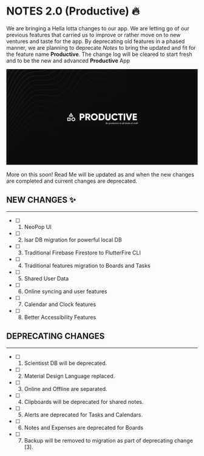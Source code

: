 # NOTES 2.0 (Productive) 🔥

We are bringing a Hella lotta changes to our app. We are letting go of our previous features that carried us to improve or rather move on to new ventures and taste for the app. By deprecating old features in a phased manner, we are planning to deprecate _Notes_ to bring the updated and fit for the feature name **Productive**. The change log will be cleared to start fresh and to be the new and advanced **Productive** App

![Cover](./assets/file%20cover%20-%201.png)

More on this soon! Read Me will be updated as and when the new changes are completed and current changes are deprecated.

## NEW CHANGES ✨

--------------------------------------------------------------------

- [ ] 1. NeoPop UI
- [ ] 2. Isar DB migration for powerful local DB
- [ ] 3. Traditional Firebase Firestore to FlutterFire CLI
- [ ] 4. Traditional features migration to Boards and Tasks
- [ ] 5. Shared User Data
- [ ] 6. Online syncing and user features
- [ ] 7. Calendar and Clock features
- [ ] 8. Better Accessibility Features

## DEPRECATING CHANGES

--------------------------------------------------------------------

- [ ] 1. Scientisst DB will be deprecated.
- [ ] 2. Material Design Language replaced.
- [ ] 3. Online and Offline are separated.
- [ ] 4. Clipboards will be deprecated for shared notes.
- [ ] 5. Alerts are deprecated for Tasks and Calendars.
- [ ] 6. Notes and Expenses are deprecated for Boards
- [ ] 7. Backup will be removed to migration as part of deprecating change [3].
